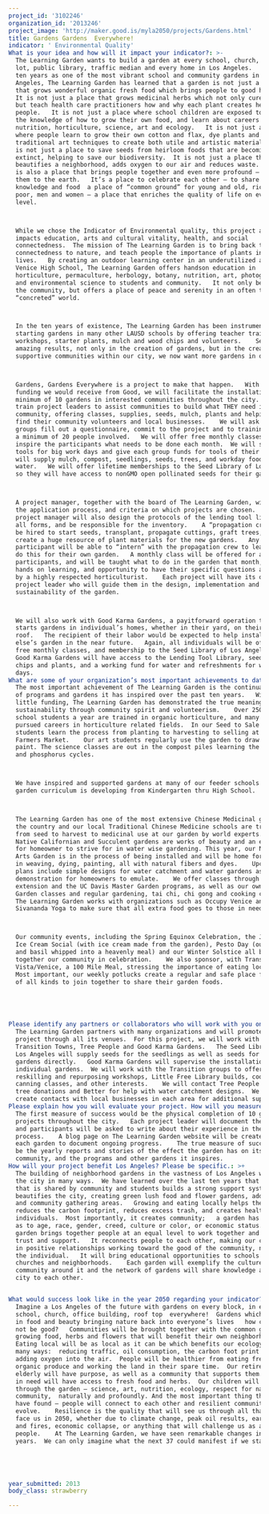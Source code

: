 ```yaml
---
project_id: '3102246'
organization_id: '2013246'
project_image: 'http://maker.good.is/myla2050/projects/Gardens.html'
title: Gardens Gardens  Everywhere!
indicator: ' Environmental Quality'
What is your idea and how will it impact your indicator?: >-
  The Learning Garden wants to build a garden at every school, church, empty
  lot, public library, traffic median and every home in Los Angeles.   Over the
  ten years as one of the most vibrant school and community gardens in Los
  Angeles, The Learning Garden has learned that a garden is not just a place
  that grows wonderful organic fresh food which brings people to good health.  
  It is not just a place that grows medicinal herbs which not only cure illness
  but teach health care practitioners how and why each plant creates health in
  people.   It is not just a place where school children are exposed to nature,
  the knowledge of how to grow their own food, and learn about careers in
  nutrition, horticulture, science, art and ecology.   It is not just a place
  where people learn to grow their own cotton and flax, dye plants and the
  traditional art techniques to create both utile and artistic materials.   It
  is not just a place to save seeds from heirloom foods that are becoming
  extinct, helping to save our biodiversity.  It is not just a place that
  beautifies a neighborhood, adds oxygen to our air and reduces waste.  A garden
  is also a place that brings people together and even more profound — connects
  them to the earth.   It’s a place to celebrate each other — to share both
  knowledge and food  a place of “common ground” for young and old, rich and
  poor, men and women — a place that enriches the quality of life on every
  level. 



  While we chose the Indicator of Environmental quality, this project also
  impacts education, arts and cultural vitality, health, and social
  connectedness.  The mission of The Learning Garden is to bring back that
  connectedness to nature, and teach people the importance of plants in our
  lives.   By creating an outdoor learning center in an underutilized area of
  Venice High School, The Learning Garden offers handson education in
  horticulture, permaculture, herbology, botany, nutrition, art, photography,
  and environmental science to students and community.   It not only beautifies
  the community, but offers a place of peace and serenity in an often turbulent
  “concreted” world.



  In the ten years of existence, The Learning Garden has been instrumental in
  starting gardens in many other LAUSD schools by offering teacher training,
  workshops, starter plants, mulch and wood chips and volunteers.    Seeing
  amazing results, not only in the creation of gardens, but in the creation of
  supportive communities within our city, we now want more gardens in our city.



  Gardens, Gardens Everywhere is a project to make that happen.   With the
  funding we would receive from Good, we will facilitate the installation of a
  minimum of 10 gardens in interested communities throughout the city.  We will
  train project leaders to assist communities to build what THEY need in their
  community, offering classes, supplies, seeds, mulch, plants and helping them
  find their community volunteers and local businesses.    We will ask that
  groups fill out a questionnaire, commit to the project and to training and get
  a minimum of 20 people involved.   We will offer free monthly classes to
  inspire the participants what needs to be done each month.  We will supply
  tools for big work days and give each group funds for tools of their own.   We
  will supply mulch, compost, seedlings, seeds, trees, and workday food and
  water.   We will offer lifetime memberships to the Seed Library of Los Angeles
  so they will have access to nonGMO open pollinated seeds for their gardens.



  A project manager, together with the board of The Learning Garden, will design
  the application process, and criteria on which projects are chosen.   The
  project manager will also design the protocols of the lending tool library and
  all forms, and be responsible for the inventory.    A “propagation crew” will
  be hired to start seeds, transplant, propagate cuttings, graft trees, to
  create a huge resource of plant materials for the new gardens.   Any
  participant will be able to “intern” with the propagation crew to learn how to
  do this for their own garden.   A monthly class will be offered for all
  participants, and will be taught what to do in the garden that month, with
  hands on learning, and opportunity to have their specific questions answered
  by a highly respected horticulturist.    Each project will have its own
  project leader who will guide them in the design, implementation and
  sustainability of the garden.  



  We will also work with Good Karma Gardens, a payitforward operation that
  starts gardens in individual’s homes, whether in their yard, on their patio or
  roof.   The recipient of their labor would be expected to help install someone
  else’s garden in the near future.   Again, all individuals will be offered
  free monthly classes, and membership to the Seed Library of Los Angeles.  
  Good Karma Gardens will have access to the Lending Tool Library, seed, mulch,
  chips and plants, and a working fund for water and refreshments for work
  days. 
What are some of your organization’s most important achievements to date?: >+
  The most important achievement of The Learning Garden is the continual growth
  of programs and gardens it has inspired over the past ten years.   With very
  little funding, The Learning Garden has demonstrated the true meaning of
  sustainability through community spirit and volunteerism.    Over 250 high
  school students a year are trained in organic horticulture, and many have
  pursued careers in horticulture related fields.  In our Seed to Sale program,
  students learn the process from planting to harvesting to selling at the local
  Farmers Market.    Our art students regularly use the garden to draw and
  paint. The science classes are out in the compost piles learning the nitrogen
  and phosphorus cycles.



  We have inspired and supported gardens at many of our feeder schools so that
  garden curriculum is developing from Kindergarten thru High School.  



  The Learning Garden has one of the most extensive Chinese Medicinal gardens in
  the country and our local Traditional Chinese Medicine schools are trained
  from seed to harvest to medicinal use at our garden by world experts.   Our
  Native Californian and Succulent gardens are works of beauty and an example
  for homeowner to strive for in water wise gardening. This year, our Natural
  Arts Garden is in the process of being installed and will be home for classes
  in weaving, dying, painting, all with natural fibers and dyes.    Upcoming
  plans include simple designs for water catchment and water gardens as
  demonstration for homeowners to emulate.    We offer classes through UCLA
  extension and the UC Davis Master Garden programs, as well as our own Victory
  Garden classes and regular gardening, tai chi, chi gong and cooking classes.  
  The Learning Garden works with organizations such as Occupy Venice and
  Sivananda Yoga to make sure that all extra food goes to those in need.   



  Our community events, including the Spring Equinox Celebration, the July 4th
  Ice Cream Social (with ice cream made from the garden), Pesto Day (our garlic
  and basil whipped into a heavenly meal) and our Winter Solstice all bring
  together our community in celebration.    We also sponsor, with Transition Mar
  Vista/Venice, a 100 Mile Meal, stressing the importance of eating locally. 
  Most important, our weekly potlucks create a regular and safe place for people
  of all kinds to join together to share their garden foods.  





Please identify any partners or collaborators who will work with you on this project.: >-
  The Learning Garden partners with many organizations and will promote this
  project through all its venues.  For this project, we will work with SLOLA,
  Transition Towns, Tree People and Good Karma Gardens.   The Seed Library of
  Los Angeles will supply seeds for the seedlings as well as seeds for the
  gardens directly.   Good Karma Gardens will supervise the installation of
  individual gardens.  We will work with the Transition groups to offer
  reskilling and repurposing workshops, Little Free Library builds, cooking and
  canning classes, and other interests.    We will contact Tree People for large
  tree donations and Better for help with water catchment designs.  We will
  create contacts with local businesses in each area for additional support.
Please explain how you will evaluate your project. How will you measure success?: >-
  The first measure of success would be the physical completion of 10 garden
  projects throughout the city.   Each project leader will document the process
  and participants will be asked to write about their experience in the
  process.    A blog page on The Learning Garden website will be created for
  each garden to document ongoing progress.    The true measure of success will
  be the yearly reports and stories of the effect the garden has on its
  community, and the programs and other gardens it inspires.
How will your project benefit Los Angeles? Please be specific.: >+
  The building of neighborhood gardens in the vastness of Los Angeles will help
  the city in many ways.  We have learned over the last ten years that a garden
  that is shared by community and students builds a strong support system.    It
  beautifies the city, creating green lush food and flower gardens, adding trees
  and community gathering areas.   Growing and eating locally helps the ecology,
  reduces the carbon footprint, reduces excess trash, and creates healthier
  individuals.  Most importantly, it creates community;   a garden has no limits
  as to age, race, gender, creed, culture or color, or economic status.  A
  garden brings together people at an equal level to work together and develop
  trust and support.   It reconnects people to each other, making our city rich
  in positive relationships working toward the good of the community, not just
  the individual.   It will bring educational opportunities to schools ,
  churches and neighborhoods.    Each garden will exemplify the culture of the
  community around it and the network of gardens will share knowledge across the
  city to each other.


What would success look like in the year 2050 regarding your indicator?: >+
  Imagine a Los Angeles of the future with gardens on every block, in every
  school, church, office building, roof top  everywhere!  Gardens which are rich
  in food and beauty bringing nature back into everyone’s lives   how could this
  not be good?   Communities will be brought together with the common goal of
  growing food, herbs and flowers that will benefit their own neighborhoods.  
  Eating local will be as local as it can be which benefits our ecology in so
  many ways:  reducing traffic, oil consumption, the carbon foot print and
  adding oxygen into the air.  People will be healthier from eating fresh
  organic produce and working the land in their spare time.  Our retired and
  elderly will have purpose, as well as a community that supports them.  People
  in need will have access to fresh food and herbs.  Our children will learn
  through the garden — science, art, nutrition, ecology, respect for nature and
  community,  naturally and profoundly. And the most important thing that we
  have found — people will connect to each other and resilient communities will
  evolve.    Resilience is the quality that will see us through all that may
  face us in 2050, whether due to climate change, peak oil results, earthquakes
  and fires, economic collapse, or anything that will challenge us as a
  people.    At The Learning Garden, we have seen remarkable changes in ten
  years.  We can only imagine what the next 37 could manifest if we start now. 





year_submitted: 2013
body_class: strawberry

---
```

